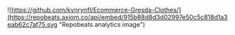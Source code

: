 ![https://github.com/kvnrynfl/Ecommerce-Gresda-Clothes/](https://repobeats.axiom.co/api/embed/915b88d8d3d02997e50c5c818d1a3eab62c7af75.svg "Repobeats analytics image")